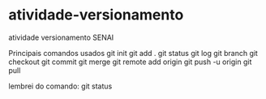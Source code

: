 # atividade-versionamento
atividade versionamento SENAI

Principais comandos usados
git init
git add .
git status
git log
git branch
git checkout
git commit
git merge
git remote add origin
git push -u origin
git pull

lembrei do comando: git status
